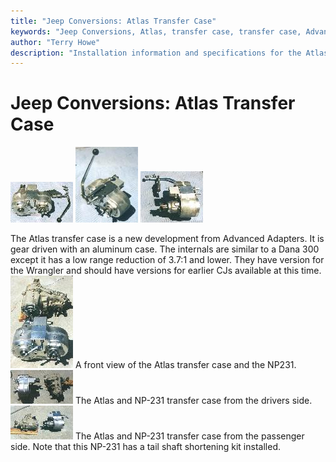 ```yaml
---
title: "Jeep Conversions: Atlas Transfer Case"
keywords: "Jeep Conversions, Atlas, transfer case, transfer case, Advanced Adapters"
author: "Terry Howe"
description: "Installation information and specifications for the Atlas Transfer Case for Jeeps."
---
```

# Jeep Conversions: Atlas Transfer Case

![Atlas front](../../img/xfer/updates/atlas-front_.jpg) ![Atlas with shifter](../../img/xfer/updates/atlas-shifter_.jpg) ![Atlas side](../../img/xfer/updates/atlas-side_.jpg)

The Atlas transfer case is a new development from Advanced Adapters. It is gear driven with an aluminum case. The internals are similar to a Dana 300 except it has a low range reduction of 3.7:1 and lower. They have version for the Wrangler and should have versions for earlier CJs available at this time. ![Atlas with NP-231 front](../../img/xfer/updates/atlaswnp231-front_.jpg) A front view of the Atlas transfer case and the NP231. ![Atlas with NP-231 drivers side](../../img/xfer/updates/atlaswnp231-lside_.jpg) The Atlas and NP-231 transfer case from the drivers side. ![Atlas vs. NP-231 passenger side](../../img/xfer/updates/atlaswnp231-rside_.jpg) The Atlas and NP-231 transfer case from the passenger side. Note that this NP-231 has a tail shaft shortening kit installed.